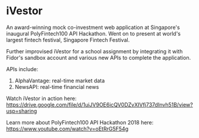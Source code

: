 # iVestor
An award-winning mock co-investment web application at Singapore's inaugural PolyFintech100 API Hackathon. Went on to present at world's largest fintech festival, Singapore Fintech Festival.

Further improvised iVestor for a school assignment by integrating it with Fidor's sandbox account and various new APIs to complete the application.

APIs include:
1. AlphaVantage: real-time market data
2. NewsAPI: real-time financial news


Watch iVestor in action here: https://drive.google.com/file/d/1uiJV9OE6icQV0DZvXIVfj737dInvh51B/view?usp=sharing

Learn more about PolyFintech100 API Hackathon 2018 here: https://www.youtube.com/watch?v=oEtRrG5F54g

